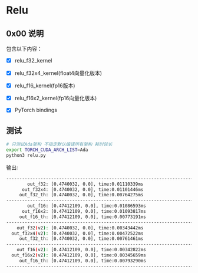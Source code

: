 # Relu

## 0x00 说明

包含以下内容：

- [X] relu_f32_kernel
- [X] relu_f32x4_kernel(float4向量化版本)
- [X] relu_f16_kernel(fp16版本)
- [X] relu_f16x2_kernel(fp16向量化版本)
- [X] PyTorch bindings


## 测试

```bash
# 只测试Ada架构 不指定默认编译所有架构 耗时较长
export TORCH_CUDA_ARCH_LIST=Ada 
python3 relu.py
```

输出:

```bash
--------------------------------------------------------------------------------
        out_f32: [0.4740032, 0.0], time:0.01110339ms
      out_f32x4: [0.4740032, 0.0], time:0.01101446ms
     out_f32_th: [0.4740032, 0.0], time:0.00764275ms
--------------------------------------------------------------------------------
        out_f16: [0.47412109, 0.0], time:0.01086593ms
      out_f16x2: [0.47412109, 0.0], time:0.01093817ms
     out_f16_th: [0.47412109, 0.0], time:0.00773191ms
--------------------------------------------------------------------------------
    out_f32(v2): [0.4740032, 0.0], time:0.00343442ms
  out_f32x4(v2): [0.4740032, 0.0], time:0.00472522ms
     out_f32_th: [0.4740032, 0.0], time:0.00761461ms
--------------------------------------------------------------------------------
    out_f16(v2): [0.47412109, 0.0], time:0.00342822ms
  out_f16x2(v2): [0.47412109, 0.0], time:0.00345659ms
     out_f16_th: [0.47412109, 0.0], time:0.00793290ms
--------------------------------------------------------------------------------
```
